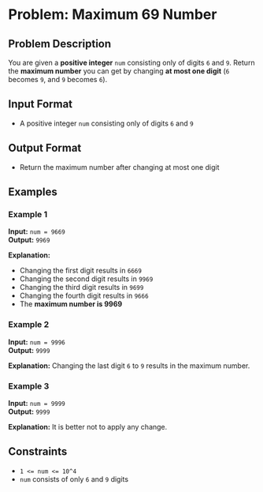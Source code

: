 
# Problem: Maximum 69 Number

## Problem Description
You are given a **positive integer** `num` consisting only of digits `6` and `9`. Return the **maximum number** you can get by changing **at most one digit** (`6` becomes `9`, and `9` becomes `6`).

## Input Format
- A positive integer `num` consisting only of digits `6` and `9`

## Output Format
- Return the maximum number after changing at most one digit

## Examples

### Example 1
**Input:** `num = 9669`<br/>
**Output:** `9969`<br/>

**Explanation:**
- Changing the first digit results in `6669`
- Changing the second digit results in `9969`
- Changing the third digit results in `9699`
- Changing the fourth digit results in `9666`
- The **maximum number is 9969**

### Example 2
**Input:** `num = 9996`<br/>
**Output:** `9999`<br/>

**Explanation:** Changing the last digit `6` to `9` results in the maximum number.

### Example 3
**Input:** `num = 9999`<br/>
**Output:** `9999`<br/>

**Explanation:** It is better not to apply any change.

## Constraints
- `1 <= num <= 10^4`
- `num` consists of only `6` and `9` digits

